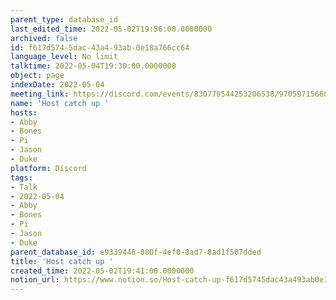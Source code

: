 ```yaml
---
parent_type: database_id
last_edited_time: 2022-05-02T19:56:00.0000000
archived: false
id: f617d574-5dac-43a4-93ab-0e18a766cc64
language_level: No limit
talktime: 2022-05-04T19:30:00.0000000
object: page
indexDate: 2022-05-04
meeting_link: https://discord.com/events/830770544253206538/970597156681568276
name: 'Host catch up '
hosts:
- Abby
- Bones
- Pi
- Jason
- Duke
platform: Discord
tags:
- Talk
- 2022-05-04
- Abby
- Bones
- Pi
- Jason
- Duke
parent_database_id: e9339446-880f-4ef0-8ad7-8ad1f507dded
title: 'Host catch up '
created_time: 2022-05-02T19:41:00.0000000
notion_url: https://www.notion.so/Host-catch-up-f617d5745dac43a493ab0e18a766cc64
---
```





